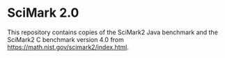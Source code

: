 # SciMark 2.0

This repository contains copies of the SciMark2 Java benchmark and the SciMark2 C benchmark version 4.0 from https://math.nist.gov/scimark2/index.html.
